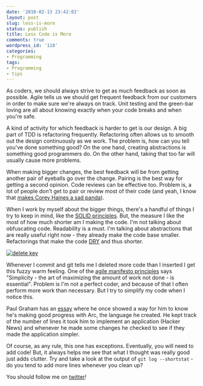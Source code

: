 ```yaml
---
date: '2010-02-13 23:42:02'
layout: post
slug: less-is-more
status: publish
title: Less Code is More
comments: true
wordpress_id: '118'
categories:
- Programming
tags:
- Programming
- tips
---
```


As coders, we should always strive to get as much feedback as soon as possible. Agile tells us we should get frequent feedback from our customers in order to make sure we're always on track. Unit testing and the green-bar loving are all about knowing exactly when your code breaks and when you're safe.

A kind of activity for which feedback is harder to get is our design. A big part of TDD is refactoring frequently. Refactoring often allows us to smooth out the design continuously as we work. The problem is, how can you tell you've done something good? On the one hand, creating abstractions is something good programmers do. On the other hand, taking that too far will usually cause more problems.

When making bigger changes, the best feedback will be from getting another pair of eyeballs go over the change. Pairing is the best way for getting a second opinion. Code reviews can be effective too. Problem is, a lot of people don't get to pair or review most of their code (and yeah, I know that [makes Corey Haines a sad panda](http://bit.ly/aSClmK)).

When I work by myself about the bigger things, there's a handful of things I try to keep in mind, like the [SOLID principles](http://bit.ly/bs003B). But, the measure I like the most of how much shorter am I making the code. I'm not talking about obfuscating code. Readability is a must. I'm talking about abstractions that are really useful right now - they already make the code base smaller. Refactorings that make the code [DRY](http://bit.ly/dizkHM) and thus shorter.

[![delete key](http://codelord.net/wp-content/uploads/2010/02/67396-delete-key-150x150.jpg)](http://codelord.net/wp-content/uploads/2010/02/67396-delete-key.jpg)

Whenever I commit and git tells me I deleted more code than I inserted I get this fuzzy warm feeling. One of the [agile manifesto principles](http://bit.ly/cPw2Nr) says "Simplicity - the art of maximizing the amount of work not done - is essential". Problem is I'm not a perfect coder, and because of that I often perform more work than necessary. But I try to simplify my code when I notice this.

Paul Graham has an [essay](http://bit.ly/ae8RfK) where he once showed a way for him to know he's making good progress with Arc, the language he created. He kept track of the number of lines it took him to implement an application (Hacker News) and whenever he made some changes he checked to see if they made the application simpler.

Of course, as any rule, this one has exceptions. Eventually, you will need to add code! But, it always helps me see that what I thought was really good just adds clutter. Try and take a look at the output of `git log --shortstat` - do you tend to add more lines whenever you clean up?

You should follow me on [twitter](http://bit.ly/aU2CaB)!
